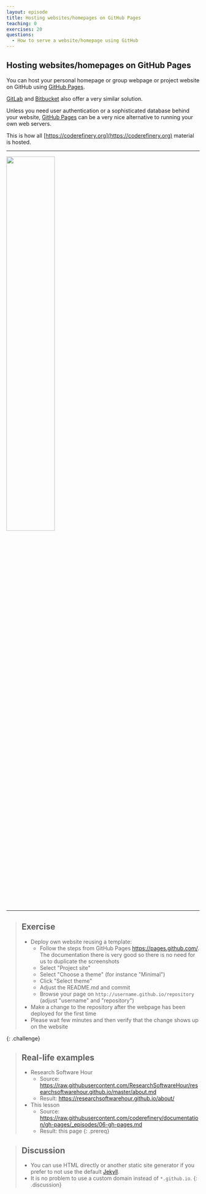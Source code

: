 ```yaml
---
layout: episode
title: Hosting websites/homepages on GitHub Pages
teaching: 0
exercises: 20
questions:
  - How to serve a website/homepage using GitHub
---
```


## Hosting websites/homepages on GitHub Pages

You can host your personal homepage or group webpage
or project website on GitHub using
[GitHub Pages](https://pages.github.com/).

[GitLab](https://about.gitlab.com/features/pages/) and
[Bitbucket](https://confluence.atlassian.com/bitbucket/publishing-a-website-on-bitbucket-cloud-221449776.html)
also offer a very similar solution.

Unless you need user authentication or a sophisticated database behind your website,
[GitHub Pages](https://pages.github.com/) can be a very nice alternative
to running your own web servers.

This is how all
[https://coderefinery.org](https://coderefinery.org)
material is hosted.

---

<img src="{{ site.baseurl }}/img/gh-pages.jpg" width="50%">

---

> ## Exercise
>
> - Deploy own website reusing a template:
>   - Follow the steps from GitHub Pages <https://pages.github.com/>. The documentation there is very good so there is no need for us to duplicate the screenshots
>   - Select "Project site"
>   - Select "Choose a theme" (for instance "Minimal")
>   - Click "Select theme"
>   - Adjust the README.md and commit
>   - Browse your page on `http://username.github.io/repository` (adjust "username" and "repository")
> - Make a change to the repository after the webpage has been deployed for the first time
> - Please wait few minutes and then verify that the change shows up on the website

{: .challenge}

> ## Real-life examples
>
> - Research Software Hour
>   - Source: <https://raw.githubusercontent.com/ResearchSoftwareHour/researchsoftwarehour.github.io/master/about.md>
>   - Result: <https://researchsoftwarehour.github.io/about/>
> - This lesson
>   - Source: <https://raw.githubusercontent.com/coderefinery/documentation/gh-pages/_episodes/06-gh-pages.md>
>   - Result: this page
{: .prereq}

> ## Discussion
>
> - You can use HTML directly or another static site generator if you prefer
>   to not use the default [Jekyll](https://jekyllrb.com/).
> - It is no problem to use a custom domain instead of `*.github.io`.
{: .discussion}
